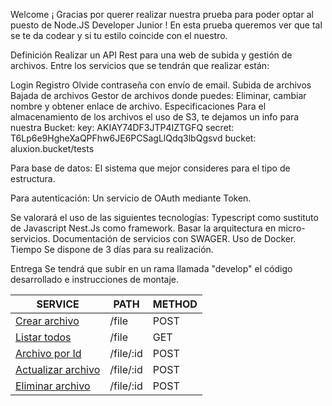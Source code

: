 Welcome
¡ Gracias por querer realizar nuestra prueba para poder optar al puesto de Node.JS Developer Junior ! En esta prueba queremos ver que tal se te da codear y si tu estilo coincide con el nuestro.

Definición
Realizar un API Rest para una web de subida y gestión de archivos. Entre los servicios que se tendrán que realizar están:

Login
Registro
Olvide contraseña con envío de email.
Subida de archivos
Bajada de archivos
Gestor de archivos donde puedes: Eliminar, cambiar nombre y obtener enlace de archivo.
Especificaciones
Para el almacenamiento de los archivos el uso de S3, te dejamos un info para nuestra Bucket:
key: AKIAY74DF3JTP4IZTGFQ secret: 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 bucket: aluxion.bucket/tests

Para base de datos:
El sistema que mejor consideres para el tipo de estructura.

Para autenticación:
Un servicio de OAuth mediante Token.

Se valorará el uso de las siguientes tecnologías:
Typescript como sustituto de Javascript
Nest.Js como framework.
Basar la arquitectura en micro-servicios.
Documentación de servicios con SWAGER.
Uso de Docker.
Tiempo
Se dispone de 3 días para su realización.

Entrega
Se tendrá que subir en un rama llamada "develop" el código desarrollado e instrucciones de montaje.


| SERVICE    | PATH    | METHOD | 
| --------|---------|-------|
| [Crear archivo]()| /file | POST    |
| [Listar todos]() | /file | GET    |
| [Archivo por Id]()| /file/:id | POST    |
| [Actualizar archivo]()| /file/:id | POST    |
| [Eliminar archivo]()| /file/:id | POST    |

